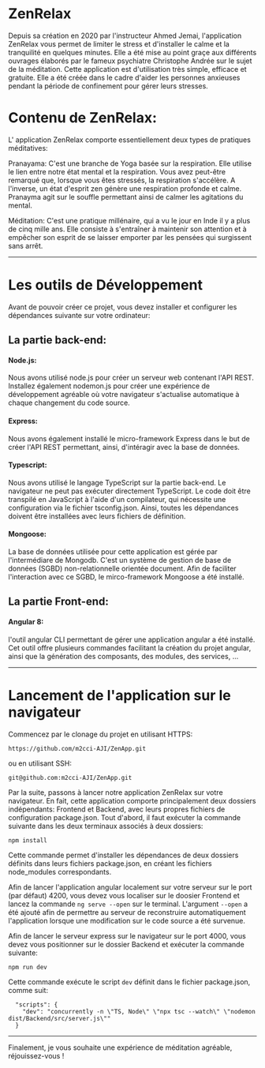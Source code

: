 # ZenRelax

Depuis sa création en 2020 par l'instructeur Ahmed Jemai, l'application ZenRelax vous permet de limiter le stress et d'installer le calme et la tranquilité en quelques minutes. Elle a été mise au point graçe aux différents ouvrages élaborés par le fameux psychiatre Christophe Andrée sur le sujet de la méditation. Cette application est d'utilisation très simple, efficace et gratuite. Elle a été créée dans le cadre d'aider les personnes anxieuses pendant la période de confinement pour gérer leurs stresses.

# Contenu de ZenRelax:

L' application ZenRelax comporte essentiellement deux types de pratiques méditatives:

Pranayama: C'est une branche de Yoga basée sur la respiration. Elle utilise le lien entre notre état mental et la respiration. Vous avez peut-être remarqué que, lorsque vous êtes stressés, la respiration s'accélère. A l'inverse, un état d'esprit zen génère une respiration profonde et calme. Pranayma agit sur le souffle permettant ainsi de calmer les agitations du mental.

Méditation: C'est une pratique millénaire, qui a vu le jour en Inde il y a plus de cinq mille ans. Elle consiste à s'entraîner à maintenir son attention et à empêcher son esprit de se laisser emporter par les pensées qui surgissent sans arrêt.

---

# Les outils de Développement

Avant de pouvoir créer ce projet, vous devez installer et configurer les dépendances suivante sur votre ordinateur:

## La partie back-end:

#### Node.js:
Nous avons utilisé node.js pour créer un serveur web contenant l'API REST. Installez également nodemon.js pour créer une expérience de développement agréable où votre navigateur s'actualise automatique à chaque changement du code source.

#### Express:
Nous avons également installé le micro-framework Express dans le but de créer l'API REST permettant, ainsi, d'intéragir avec la base de données. 

#### Typescript:
Nous avons utilisé le langage TypeScript sur la partie back-end. Le navigateur ne peut pas exécuter directement TypeScript. Le code doit être transpilé en JavaScript à l'aide d'un compilateur, qui nécessite une configuration via le fichier tsconfig.json. Ainsi, toutes les dépendances doivent être installées avec leurs fichiers de définition.  

#### Mongoose:
La base de données utilisée pour cette application est gérée par l'intermédiare de Mongodb. C'est un système de gestion de base de données (SGBD) non-relationnelle orientée document. Afin de faciliter l'interaction avec ce SGBD, le mirco-framework Mongoose a été installé. 

## La partie Front-end:

#### Angular 8: 
l'outil angular CLI permettant de gérer une application angular a été installé. Cet outil offre plusieurs commandes facilitant la création du projet angular, ainsi que la génération des composants, des modules, des services, ...

---

# Lancement de l'application sur le navigateur

Commencez par le clonage du projet en utilisant HTTPS:
```
https://github.com/m2cci-AJI/ZenApp.git

```
ou en utilisant SSH:
```
git@github.com:m2cci-AJI/ZenApp.git

```
Par la suite, passons à lancer notre application ZenRelax sur votre navigateur. En fait, cette application comporte principalement deux dossiers indépendants: Frontend et Backend, avec leurs propres fichiers de configuration package.json. Tout d'abord, il faut exécuter la commande suivante dans les deux terminaux associés à deux dossiers:
```
npm install

```
Cette commande permet d'installer les dépendances de deux dossiers définits dans leurs fichiers package.json, en créant les fichiers node_modules correspondants.

Afin de lancer l'application angular localement sur votre serveur sur le port (par défaut) 4200, vous devez vous localiser sur le doosier Frontend et lancez la commande `ng serve --open` sur le terminal. L'argument `--open` a été ajouté afin de permettre au serveur de reconstruire automatiquement l'application lorsque une modification sur le code source a été survenue. 

Afin de lancer le serveur express sur le navigateur sur le port 4000, vous devez vous positionner sur le dossier Backend et exécuter la commande suivante:
```
npm run dev

```
Cette commande exécute le script `dev` définit dans le fichier package.json, comme suit:

```
  "scripts": {
    "dev": "concurrently -n \"TS, Node\" \"npx tsc --watch\" \"nodemon dist/Backend/src/server.js\""
  }
```
---

Finalement, je vous souhaite une expérience de méditation agréable, réjouissez-vous !



